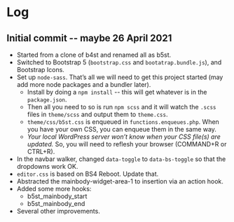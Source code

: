 # Log

## Initial commit -- maybe 26 April 2021

* Started from a clone of b4st and renamed all as b5st.
* Switched to Bootstrap 5 (`bootstrap.css` and `bootatrap.bundle.js`), and Bootstrap Icons.
* Set up `node-sass`. That’s all we will need to get this project started (may add more node packages and a bundler later).
  * Install by doing a `npm install` -- this will get whatever is in the `package.json`.
  * Then all you need to so is run `npm scss` and it will watch the `.scss` files in `theme/scss` and output them to `theme.css`.
  * `theme/css/b5st.css` is enqueued in `functions.enqueues.php`. When you have your own CSS, you can enqueue them in the same way.
  * _Your local WordPress server won’t know when your CSS file(s) are updated._ So, you will need to reflesh your browser (COMMAND+R or CTRL+R).
* In the navbar walker, changed `data-toggle` to `data-bs-toggle` so that the dropdowns work OK.
* `editor.css` is based on BS4 Reboot. Update that.
* Abstracted the mainbody-widget-area-1 to insertion via an action hook.
* Added some more hooks:
    * b5st_mainbody_start
    * b5st_mainbody_end
* Several other improvements.